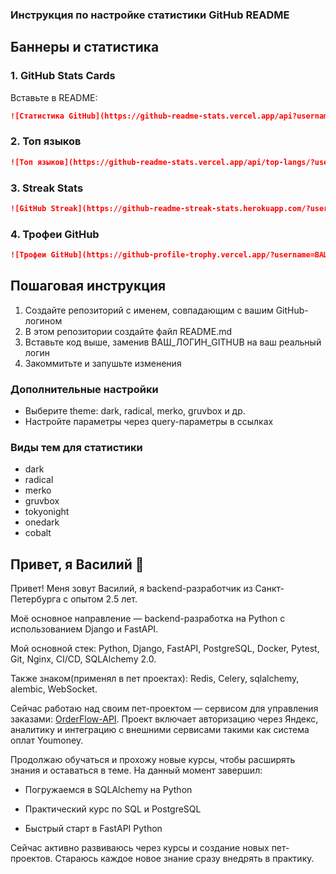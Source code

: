 ### Инструкция по настройке статистики GitHub README

## Баннеры и статистика

### 1. GitHub Stats Cards
Вставьте в README:
```markdown
![Статистика GitHub](https://github-readme-stats.vercel.app/api?username=ВАШ_ЛОГИН_GITHUB&show_icons=true&theme=dark&hide_border=true&include_all_commits=true)
```

### 2. Топ языков
```markdown
![Топ языков](https://github-readme-stats.vercel.app/api/top-langs/?username=ВАШ_ЛОГИН_GITHUB&layout=compact&theme=dark&hide_border=true)
```

### 3. Streak Stats
```markdown
![GitHub Streak](https://github-readme-streak-stats.herokuapp.com/?user=ВАШ_ЛОГИН_GITHUB&theme=dark&hide_border=true)
```

### 4. Трофеи GitHub
```markdown
![Трофеи GitHub](https://github-profile-trophy.vercel.app/?username=ВАШ_ЛОГИН_GITHUB&theme=dark&no-frame=true&row=1&column=7)
```

## Пошаговая инструкция

1. Создайте репозиторий с именем, совпадающим с вашим GitHub-логином
2. В этом репозитории создайте файл README.md
3. Вставьте код выше, заменив ВАШ_ЛОГИН_GITHUB на ваш реальный логин
4. Закоммитьте и запушьте изменения

### Дополнительные настройки

- Выберите theme: dark, radical, merko, gruvbox и др.
- Настройте параметры через query-параметры в ссылках

### Виды тем для статистики
- dark
- radical
- merko
- gruvbox
- tokyonight
- onedark
- cobalt

## Привет, я Василий 👋

Привет! Меня зовут Василий, я backend-разработчик из Санкт-Петербурга c опытом 2.5 лет.

Моё основное направление — backend-разработка на Python с использованием Django и FastAPI.

Мой основной стек: Python, Django, FastAPI, PostgreSQL, Docker, Pytest, Git, Nginx, CI/CD, SQLAlchemy 2.0.

Также знаком(применял в пет проектах): Redis, Celery, sqlalchemy, alembic, WebSocket.

Сейчас работаю над своим пет-проектом — сервисом для управления заказами: [OrderFlow-API](https://github.com/EVA666999/OrderFlow-API). Проект включает авторизацию через Яндекс, аналитику и интеграцию с внешними сервисами такими как система оплат Youmoney.

Продолжаю обучаться и прохожу новые курсы, чтобы расширять знания и оставаться в теме. На данный момент завершил:

- Погружаемся в SQLAlchemy на Python
    
- Практический курс по SQL и PostgreSQL
    
- Быстрый старт в FastAPI Python
    
Сейчас активно развиваюсь через курсы и создание новых пет-проектов. Стараюсь каждое новое знание сразу внедрять в практику.
